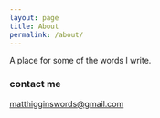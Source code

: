 ```yaml
---
layout: page
title: About
permalink: /about/
---
```


A place for some of the words I write.

### contact me

[matthigginswords@gmail.com](mailto:matthigginswords@gmail.com)
